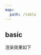 ```yaml
---
map:
  path: /table
---
```


## basic

渲染效果如下

<demo src="./basicTable.vue"
  title="Demo enhanced form"
  desc="示範渲染一個el-table，以及內容需要額外處理時可定義type為slot自行處理">
</demo>

<API src="../../EnhancedElForm.vue" lang="zh"></API>

